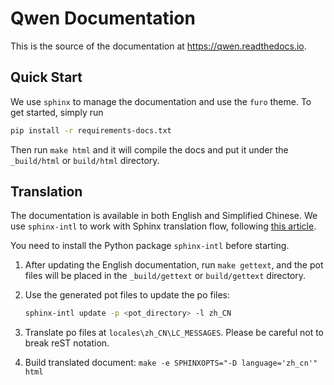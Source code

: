 # Qwen Documentation

This is the source of the documentation at <https://qwen.readthedocs.io>.

## Quick Start

We use `sphinx` to manage the documentation and use the `furo` theme.
To get started, simply run
```bash
pip install -r requirements-docs.txt
```

Then run `make html` and it will compile the docs and put it under the `_build/html` 
or `build/html` directory.


## Translation

The documentation is available in both English and Simplified Chinese. We use
`sphinx-intl` to work with Sphinx translation flow, following [this article](https://www.sphinx-doc.org/en/master/usage/advanced/intl.html).

You need to install the Python package `sphinx-intl` before starting.

1. After updating the English documentation, run `make gettext`, and the pot files will
be placed in the `_build/gettext` or `build/gettext` directory.

2. Use the generated pot files to update the po files:
    ```bash
    sphinx-intl update -p <pot_directory> -l zh_CN
    ```

3. Translate po files at `locales\zh_CN\LC_MESSAGES`. Please be careful not to break reST notation.

4. Build translated document: `make -e SPHINXOPTS="-D language='zh_cn'" html`
